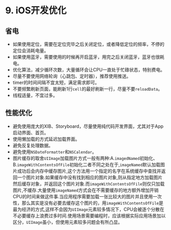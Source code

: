 # 9. iOS开发优化

## 省电

* 如果使用定位，需要在定位完毕之后关闭定位，或者降低定位的频率，不停的定位会消耗电量。
* 如果使用蓝牙，需要使用的时候再开启蓝牙，用完之后关闭蓝牙，蓝牙也很耗电。
* 优化算法，减少循环次数，大量循环会让CPU一直处于忙碌状态，特别费电。
* 尽量不要使用网络轮询（心跳包、定时器），推荐使用推送。
* timer的时间间隔不宜太短，满足需求即可。
* 不要频繁刷新页面，能刷新1行`cell`的最好刷新一行，尽量不要`reloadData`。
* 线程适量，不宜过多。

## 性能优化

* 避免使用庞大的XIB、Storyboard，尽量使用纯代码开发界面，尤其对于App启动界面、首页。
* 使用懒加载的方式延迟加载界面。
* 避免反复处理数据。
* 避免使用`NSDateFormatter`和`NSCalendar`。
* 图片缓存的取舍`UIImage`加载图片方式一般有两种:A.`imagedNamed`初始化、B.`imageWithContentsOfFile`初始化二者不同之处在于,`imageNamed`默认加载图片成功后会内存中缓存图片,这个方法用一个指定的名字在系统缓存中查找并返回一个图片对象.如果缓存中没有找到相应的图片对象,则从指定地方加载图片然后缓存对象，并返回这个图片对象.而`imageWithContentsOfFile`则仅只加载图片,不缓存.大量使用`imageNamed`方式会在不需要缓存的地方额外增加开销CPU的时间来做这件事.当应用程序需要加载一张比较大的图片并且使用一次性，那么其实是没有必要去缓存这个图片的，用`imageWithContentsOfFile`是最为经济的方式,这样不会因为`UIImage`元素较多情况下，CPU会被逐个分散在不必要缓存上浪费过多时间.使用场景需要编程时，应该根据实际应用场景加以区分，`UIImage`虽小，但使用元素较多问题会有所凸显。

